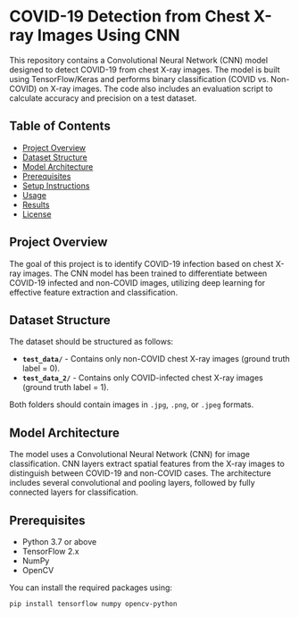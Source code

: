 # COVID-19 Detection from Chest X-ray Images Using CNN

This repository contains a Convolutional Neural Network (CNN) model designed to detect COVID-19 from chest X-ray images. The model is built using TensorFlow/Keras and performs binary classification (COVID vs. Non-COVID) on X-ray images. The code also includes an evaluation script to calculate accuracy and precision on a test dataset.

## Table of Contents
- [Project Overview](#project-overview)
- [Dataset Structure](#dataset-structure)
- [Model Architecture](#model-architecture)
- [Prerequisites](#prerequisites)
- [Setup Instructions](#setup-instructions)
- [Usage](#usage)
- [Results](#results)
- [License](#license)

## Project Overview
The goal of this project is to identify COVID-19 infection based on chest X-ray images. The CNN model has been trained to differentiate between COVID-19 infected and non-COVID images, utilizing deep learning for effective feature extraction and classification.

## Dataset Structure
The dataset should be structured as follows:
- **`test_data/`** - Contains only non-COVID chest X-ray images (ground truth label = 0).
- **`test_data_2/`** - Contains only COVID-infected chest X-ray images (ground truth label = 1).

Both folders should contain images in `.jpg`, `.png`, or `.jpeg` formats.

## Model Architecture
The model uses a Convolutional Neural Network (CNN) for image classification. CNN layers extract spatial features from the X-ray images to distinguish between COVID-19 and non-COVID cases. The architecture includes several convolutional and pooling layers, followed by fully connected layers for classification.

## Prerequisites
- Python 3.7 or above
- TensorFlow 2.x
- NumPy
- OpenCV

You can install the required packages using:

```bash
pip install tensorflow numpy opencv-python
